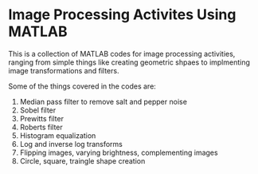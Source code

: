 # Image Processing Activites Using MATLAB
This is a collection of MATLAB codes for image processing activities, ranging from simple things like creating geometric shpaes to implmenting image transformations and filters.

Some of the things covered in the codes are:
1. Median pass filter to remove salt and pepper noise
2. Sobel filter
3. Prewitts filter
4. Roberts filter
5. Histogram equalization
6. Log and inverse log transforms
7. Flipping images, varying brightness, complementing images
8. Circle, square, traingle shape creation
